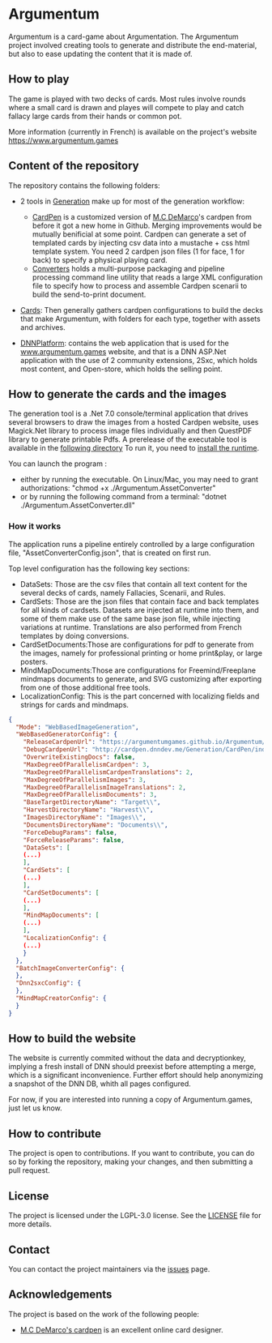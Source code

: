 # Argumentum

Argumentum is a card-game about Argumentation. The Argumentum project involved creating tools to generate and distribute the end-material, but also to ease updating the content that it is made of.

## How to play

The game is played with two decks of cards. Most rules involve rounds where a small card is drawn and playes will compete to play and catch fallacy large cards from their hands or common pot.

More information (currently in French) is available on the project's website https://www.argumentum.games


## Content of the repository

The repository contains the following folders:

*  2 tools in [Generation](/Generation) make up for most of the generation workflow:
    * [CardPen](/Generation/CardPen/index.html) is a customized version of [M.C DeMarco](https://github.com/mcdemarco/)'s cardpen from before it got a new home in Github. Merging improvements would be mutually benificial at some point.
	Cardpen can generate a set of templated cards by injecting csv data into a mustache + css html template system.
	You need 2 cardpen json files (1 for face, 1 for back) to specify a physical playing card.
	* [Converters](/Generation/Converters) holds a multi-purpose packaging and pipeline processing command line utility that reads a large XML configuration file to specify how to process and assemble Cardpen scenarii to build the send-to-print document. 
* [Cards](/Cards): Then generally gathers cardpen configurations to build the decks that make Argumentum, with folders for each type, together with assets and archives.
	
* [DNNPlatform](/DNNPlatform): contains the web application that is used for the www.argumentum.games website, and that is a DNN ASP.Net application with the use of 2 community extensions, 2Sxc, which holds most content, and Open-store, which holds the selling point.  

## How to generate the cards and the images

The generation tool is a .Net 7.0 console/terminal application that drives several browsers to draw the images from a hosted Cardpen website, uses Magick.Net library to process image files individually and then QuestPDF library to generate printable Pdfs.
A prerelease of the executable tool is available in the [following directory](https://github.com/ArgumentumGames/Argumentum/tree/master/Generation/Converters/Argumentum.AssetConverter/Published/v1.3)
To run it, you need to [install the runtime](https://dotnet.microsoft.com/download/dotnet/7.0/runtime).

You can launch the program :

- either by running the executable. On Linux/Mac, you may need to grant authorizations: "chmod +x ./Argumentum.AssetConverter"
- or by running the following command from a terminal: "dotnet ./Argumentum.AssetConverter.dll"

### How it works

The application runs a pipeline entirely controlled by a large configuration file, "AssetConverterConfig.json", that is created on first run.

Top level configuration has the following key sections:

- DataSets: Those are the csv files that contain all text content for the several decks of cards, namely Fallacies, Scenarii, and Rules.
- CardSets: Those are the json files that contain face and back templates for all kinds of cardsets. Datasets are injected at runtime into them, and some of them make use of the same base json file, while injecting variations at runtime. Translations are also performed from French templates by doing conversions.
- CardSetDocuments:Those are configurations for pdf to generate from the images, namely for professional printing or home print&play, or large posters.
- MindMapDocuments:Those are configurations for Freemind/Freeplane mindmaps documents to generate, and SVG customizing after exporting from one of those additional free tools.
- LocalizationConfig: This is the part concerned with localizing fields and strings for cards and mindmaps.

```json
{
  "Mode": "WebBasedImageGeneration",
  "WebBasedGeneratorConfig": {
    "ReleaseCardpenUrl": "https://argumentumgames.github.io/Argumentum/Generation/CardPen/index.html",
    "DebugCardpenUrl": "http://cardpen.dnndev.me/Generation/CardPen/index.html",
    "OverwriteExistingDocs": false,
    "MaxDegreeOfParallelismCardpen": 3,
    "MaxDegreeOfParallelismCardpenTranslations": 2,
    "MaxDegreeOfParallelismImages": 3,
    "MaxDegreeOfParallelismImageTranslations": 2,
    "MaxDegreeOfParallelismDocuments": 3,
    "BaseTargetDirectoryName": "Target\\",
    "HarvestDirectoryName": "Harvest\\",
    "ImagesDirectoryName": "Images\\",
    "DocumentsDirectoryName": "Documents\\",
    "ForceDebugParams": false,
    "ForceReleaseParams": false,
    "DataSets": [
	(...)
    ],
    "CardSets": [
	(...)
    ],
    "CardSetDocuments": [
	(...)
    ],
    "MindMapDocuments": [
	(...)
    ],
    "LocalizationConfig": {
	(...)
    }
  },
  "BatchImageConverterConfig": {
  },
  "Dnn2sxcConfig": {
  },
  "MindMapCreatorConfig": {  
  }
}
```




## How to build the website

The website is currently commited without the data and decryptionkey, implying a fresh install of DNN should preexist before attempting a merge, which is a significant inconvenience. Further effort should help anonymizing a snapshot of the DNN DB, whith all pages configured.

For now, if you are interested into running a copy of Argumentum.games, just let us know.

## How to contribute

The project is open to contributions. If you want to contribute, you can do so by forking the repository, making your changes, and then submitting a pull request.

## License

The project is licensed under the LGPL-3.0 license. See the [LICENSE](/LICENSE) file for more details.

## Contact

You can contact the project maintainers via the [issues](/issues) page.

## Acknowledgements

The project is based on the work of the following people:

* [M.C DeMarco's cardpen](https://github.com/mcdemarco/cardpen) is an excellent online card designer.


